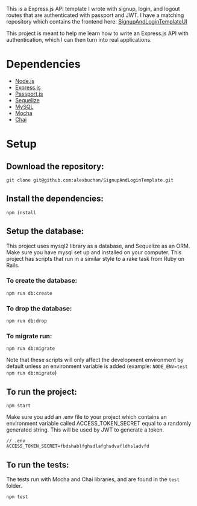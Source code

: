 This is a Express.js API template I wrote with signup, login, and logout routes that are authenticated with passport and JWT.
I have a matching repository which contains the frontend here: [SignupAndLoginTemplateUI](https://github.com/alexbuchan/SignupAndLoginTemplateUI)

This project is meant to help me learn how to write an Express.js API with authentication, which I can then turn into real applications.

# Dependencies

* [Node.js](https://nodejs.org/en/)
* [Express.js](https://expressjs.com/)
* [Passport.js](http://www.passportjs.org/)
* [Sequelize](https://sequelize.org/)
* [MySQL](https://www.mysql.com/)
* [Mocha](https://mochajs.org/)
* [Chai](https://www.chaijs.com/)

# Setup

## Download the repository:

`git clone git@github.com:alexbuchan/SignupAndLoginTemplate.git`

## Install the dependencies:

`npm install`

## Setup the database:

This project uses mysql2 library as a database, and Sequelize as an ORM. Make sure you have mysql set up and installed on your computer.
This project has scripts that run in a similar style to a rake task from Ruby on Rails.

### To create the database:

`npm run db:create`

### To drop the database:

`npm run db:drop`

### To migrate run:

`npm run db:migrate`

Note that these scripts will only affect the development environment by default unless an environment variable is added 
(example: `NODE_ENV=test npm run db:migrate`)

## To run the project:

`npm start`

Make sure you add an .env file to your project which contains an environment variable called ACCESS_TOKEN_SECRET equal to a randomly generated string.
This will be used by JWT to generate a token.

```
// .env
ACCESS_TOKEN_SECRET=fbdshablfghsdlafghsdvafldhsladvfd
```

## To run the tests:

The tests run with Mocha and Chai libraries, and are found in the `test` folder.

`npm test`